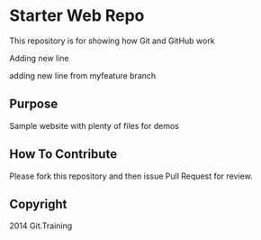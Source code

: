 # Starter Web Repo

This repository is for showing how Git and GitHub work

Adding new line

adding new line from myfeature branch

## Purpose

Sample website with plenty of files for demos

## How To Contribute

Please fork this repository and then issue Pull Request for review.

## Copyright

2014 Git.Training